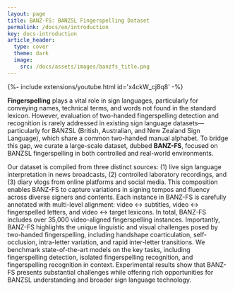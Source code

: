 ```yaml
---
layout: page
title: BANZ-FS: BANZSL Fingerspelling Dataset
permalink: /docs/en/introduction
key: docs-introduction
article_header:
  type: cover
  theme: dark
  image:
    src: /docs/assets/images/banzfs_title.png
---
```



<div>{%- include extensions/youtube.html id='x4ckW_cj8q8' -%}</div>


**Fingerspelling** plays a vital role in sign languages, particularly for conveying names, technical terms, and words not found in the standard lexicon.
However, evaluation  of two-handed fingerspelling detection and recognition is rarely addressed in  existing sign language datasets—particularly for BANZSL (British, Australian, and New Zealand Sign Language), which share a common two-handed manual alphabet.
To bridge this gap, we curate a large-scale dataset, dubbed **BANZ-FS**, focused on BANZSL fingerspelling in both controlled and real-world environments.

Our dataset is compiled from three distinct sources: (1) live sign language interpretation in news broadcasts, (2) controlled laboratory recordings, and (3) diary vlogs from online platforms and social media.
This composition enables BANZ-FS to capture variations in signing tempos and fluency across diverse signers and contents.
Each instance in BANZ-FS is carefully annotated with multi-level alignment: video ↔ subtitles, video ↔ fingerspelled letters, and video ↔ target lexicons.
In total, BANZ-FS includes over 35,000 video-aligned fingerspelling instances.
Importantly, BANZ-FS highlights the unique linguistic and visual challenges posed by two-handed fingerspelling, including handshape coarticulation, self-occlusion, intra-letter variation, and rapid inter-letter transitions.
We benchmark state-of-the-art models on the key tasks, including fingerspelling detection, isolated fingerspelling recognition, and fingerspelling recognition in context.
Experimental results show that BANZ-FS presents substantial challenges while offering rich opportunities for BANZSL understanding and broader sign language technology.
